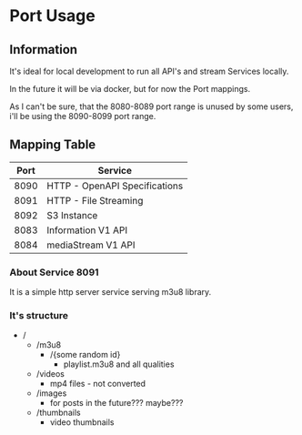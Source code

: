 # Port Usage


## Information

It's ideal for local development to run all API's and stream Services locally.

In the future it will be via docker, but for now the Port mappings.

As I can't be sure, that the 8080-8089 port range is unused by some users,
i'll be using the 8090-8099 port range.

## Mapping Table

 Port | Service
------|---------
 8090 | HTTP - OpenAPI Specifications
 8091 | HTTP - File Streaming
 8092 | S3 Instance
 8083 | Information V1 API
 8084 | mediaStream V1 API

### About Service 8091

It is a simple http server service serving m3u8 library.

### It's structure

* /
  * /m3u8
    * /{some random id}
      * playlist.m3u8 and all qualities
  * /videos
    * mp4 files - not converted
  * /images
    * for posts in the future??? maybe???
  * /thumbnails
    * video thumbnails
